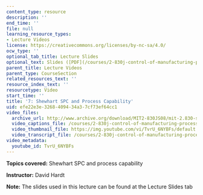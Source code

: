 ```yaml
---
content_type: resource
description: ''
end_time: ''
file: null
learning_resource_types:
- Lecture Videos
license: https://creativecommons.org/licenses/by-nc-sa/4.0/
ocw_type: ''
optional_tab_title: Lecture Slides
optional_text: Slides ([PDF](/courses/2-830j-control-of-manufacturing-processes-sma-6303-spring-2008/resources/lecture7))
parent_title: Lecture Videos
parent_type: CourseSection
related_resources_text: ''
resource_index_text: ''
resourcetype: Video
start_time: ''
title: '7: Shewhart SPC and Process Capability'
uid: efe22e3e-3268-4094-34a3-7cf73ef64cc1
video_files:
  archive_url: http://www.archive.org/download/MIT2-830JS08/mit-2.830-s08-lec07_300k.mp4
  video_captions_file: /courses/2-830j-control-of-manufacturing-processes-sma-6303-spring-2008/156018a2faf95fab9b13ffe567671ea4_TvrU_6NYBFs.vtt
  video_thumbnail_file: https://img.youtube.com/vi/TvrU_6NYBFs/default.jpg
  video_transcript_file: /courses/2-830j-control-of-manufacturing-processes-sma-6303-spring-2008/d07dc33a85ba5b55581af0bcd136ce32_TvrU_6NYBFs.pdf
video_metadata:
  youtube_id: TvrU_6NYBFs
---
```


**Topics covered:** Shewhart SPC and process capability

**Instructor:** David Hardt

**Note:** The slides used in this lecture can be found at the Lecture Slides tab

